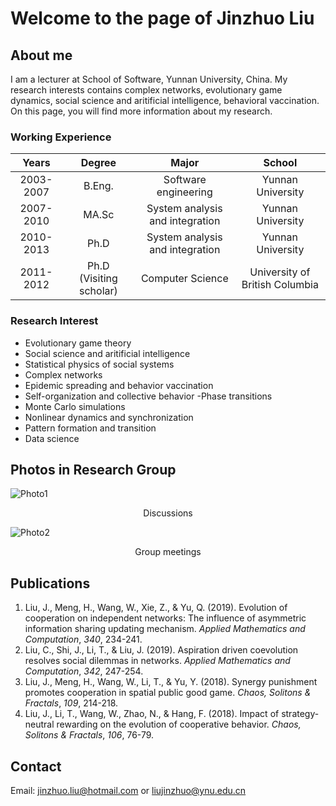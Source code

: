 # Welcome to the page of Jinzhuo Liu

## About me

I am a lecturer at School of Software, Yunnan University, China. My research interests contains complex networks, evolutionary game dynamics, social science and aritificial intelligence, behavioral vaccination. On this page, you will find more information about my research.

### Working Experience

|Years|Degree|Major|School|
|:-:|:-:|:-:|:-:|
|2003-2007|B.Eng.|Software engineering|Yunnan University
|2007-2010|MA.Sc|System analysis and integration|Yunnan University
|2010-2013|Ph.D|System analysis and integration|Yunnan University
|2011-2012|Ph.D (Visiting scholar)|Computer Science|University of British Columbia


### Research Interest

- Evolutionary game theory
- Social science and aritificial intelligence
- Statistical physics of social systems
- Complex networks
- Epidemic spreading and behavior vaccination
- Self-organization and collective behavior
 -Phase transitions
- Monte Carlo simulations
- Nonlinear dynamics and synchronization
- Pattern formation and transition
- Data science

## Photos in Research Group
![Photo1](http://www.zhen-wang.org/uploads/3/7/5/5/37559281/published/1.jpg?1504365770)
<p style="text-align: center">Discussions</p>

![Photo2](http://www.zhen-wang.org/uploads/3/7/5/5/37559281/published/1.png?1504367237)
<p style="text-align: center">Group meetings</p>


## Publications
1. Liu, J., Meng, H., Wang, W., Xie, Z., & Yu, Q. (2019). Evolution of cooperation on independent networks: The influence of asymmetric information sharing updating mechanism. *Applied Mathematics and Computation*, *340*, 234-241.
2. Liu, C., Shi, J., Li, T., & Liu, J. (2019). Aspiration driven coevolution resolves social dilemmas in networks. *Applied Mathematics and Computation*, *342*, 247-254.
3. Liu, J., Meng, H., Wang, W., Li, T., & Yu, Y. (2018). Synergy punishment promotes cooperation in spatial public good game. *Chaos, Solitons & Fractals*, *109*, 214-218.
4. Liu, J., Li, T., Wang, W., Zhao, N., & Hang, F. (2018). Impact of strategy-neutral rewarding on the evolution of cooperative behavior. *Chaos, Solitons & Fractals*, *106*, 76-79.

## Contact
Email: <a href="mailto:jinzhuo.liu@hotmail.com">jinzhuo.liu@hotmail.com</a> or
<a href="mailto:liujinzhuo@ynu.edu.cn">liujinzhuo@ynu.edu.cn</a>
